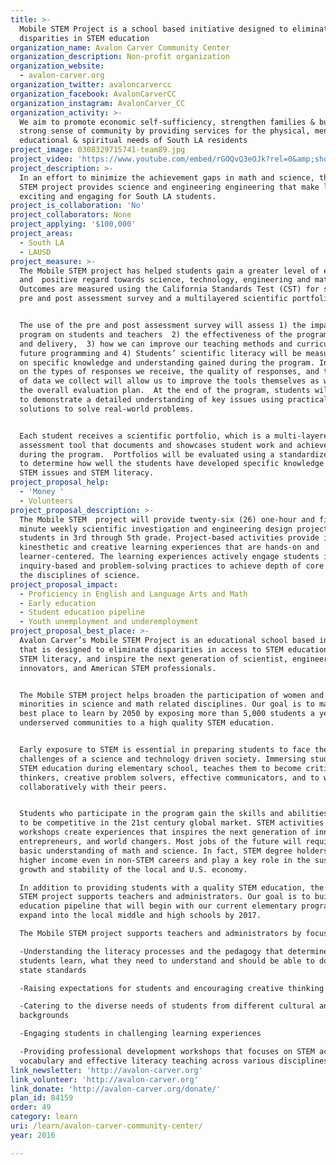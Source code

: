 ```yaml
---
title: >-
  Mobile STEM Project is a school based initiative designed to eliminate
  disparities in STEM education
organization_name: Avalon Carver Community Center
organization_description: Non-profit organization
organization_website:
  - avalon-carver.org
organization_twitter: avaloncarvercc
organization_facebook: AvalonCarverCC
organization_instagram: AvalonCarver_CC
organization_activity: >-
  We aim to promote economic self-sufficiency, strengthen families & build a
  strong sense of community by providing services for the physical, mental,
  educational & spiritual needs of South LA residents
project_image: 0308329715741-team89.jpg
project_video: 'https://www.youtube.com/embed/rGOQvQ3eOJk?rel=0&amp;showinfo=0'
project_description: >-
  In an effort to minimize the achievement gaps in math and science, the Mobile
  STEM project provides science and engineering engineering that make learning
  exciting and engaging for South LA students.
project_is_collaboration: 'No'
project_collaborators: None
project_applying: '$100,000'
project_areas:
  - South LA
  - LAUSD
project_measure: >-
  The Mobile STEM project has helped students gain a greater level of enthusiasm
  and  positive regard towards science, technology, engineering and mathematics.
  Outcomes are measured using the California Standards Test (CST) for science, a
  pre and post assessment survey and a multilayered scientific portfolio. 


  The use of the pre and post assessment survey will assess 1) the impact of the
  program on students and teachers  2) the effectiveness of the program content
  and delivery,  3) how we can improve our teaching methods and curricula for
  future programming and 4) Students’ scientific literacy will be measured based
  on specific knowledge and understanding gained during the program. Information
  on the types of responses we receive, the quality of responses, and the amount
  of data we collect will allow us to improve the tools themselves as well as
  the overall evaluation plan.  At the end of the program, students will be able
  to demonstrate a detailed understanding of key issues using practical
  solutions to solve real-world problems.


  Each student receives a scientific portfolio, which is a multi-layered
  assessment tool that documents and showcases student work and achievements
  during the program.  Portfolios will be evaluated using a standardized rubric
  to determine how well the students have developed specific knowledge about
  STEM issues and STEM literacy.
project_proposal_help:
  - 'Money '
  - Volunteers
project_proposal_description: >-
  The Mobile STEM  project will provide twenty-six (26) one-hour and fifteen
  minute weekly scientific investigation and engineering design projects for
  students in 3rd through 5th grade. Project-based activities provide in-depth,
  kinesthetic and creative learning experiences that are hands-on and
  learner-centered. The learning experiences actively engage students in
  inquiry-based and problem-solving practices to achieve depth of core ideas in
  the disciplines of science.
project_proposal_impact:
  - Proficiency in English and Language Arts and Math
  - Early education
  - Student education pipeline
  - Youth unemployment and underemployment
project_proposal_best_place: >-
  Avalon Carver’s Mobile STEM Project is an educational school based initiative
  that is designed to eliminate disparities in access to STEM education, promote
  STEM literacy, and inspire the next generation of scientist, engineers,
  innovators, and American STEM professionals.


  The Mobile STEM project helps broaden the participation of women and
  minorities in science and math related disciplines. Our goal is to make LA the
  best place to learn by 2050 by exposing more than 5,000 students a year in
  underserved communities to a high quality STEM education.


  Early exposure to STEM is essential in preparing students to face the
  challenges of a science and technology driven society. Immersing students into
  STEM education during elementary school, teaches them to become critical
  thinkers, creative problem solvers, effective communicators, and to work
  collaboratively with their peers. 


  Students who participate in the program gain the skills and abilities required
  to be competitive in the 21st century global market. STEM activities and
  workshops create experiences that inspires the next generation of innovators,
  entrepreneurs, and world changers. Most jobs of the future will require a
  basic understanding of math and science. In fact, STEM degree holders have a
  higher income even in non-STEM careers and play a key role in the sustained
  growth and stability of the local and U.S. economy. 

  In addition to providing students with a quality STEM education, the Mobile
  STEM project supports teachers and administrators. Our goal is to build a STEM
  education pipeline that will begin with our current elementary programs, and
  expand into the local middle and high schools by 2017. 

  The Mobile STEM project supports teachers and administrators by focusing on:

  -Understanding the literacy processes and the pedagogy that determines how
  students learn, what they need to understand and should be able to do to meet
  state standards

  -Raising expectations for students and encouraging creative thinking

  -Catering to the diverse needs of students from different cultural and ethnic
  backgrounds

  -Engaging students in challenging learning experiences

  -Providing professional development workshops that focuses on STEM academic
  vocabulary and effective literacy teaching across various disciplines
link_newsletter: 'http://avalon-carver.org'
link_volunteer: 'http://avalon-carver.org'
link_donate: 'http://avalon-carver.org/donate/'
plan_id: 84159
order: 49
category: learn
uri: /learn/avalon-carver-community-center/
year: 2016

---
```

